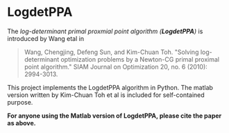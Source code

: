 # LogdetPPA

The _log-determinant primal proxmial point algorithm (__LogdetPPA__)_ is introduced by Wang etal in 

> Wang, Chengjing, Defeng Sun, and Kim-Chuan Toh. "Solving log-determinant optimization problems by a Newton-CG primal proximal point algorithm." SIAM Journal on Optimization 20, no. 6 (2010): 2994-3013.

This project implements the LogdetPPA algorithm in Python. The matlab version written by Kim-Chuan Toh et al is included for self-contained purpose. 

__For anyone using the Matlab version of LogdetPPA, please cite the paper as above.__ 
